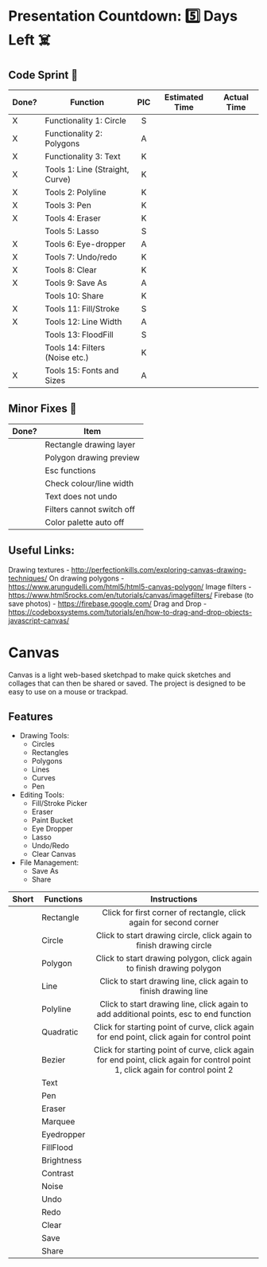 # Presentation Countdown: :five: Days Left :skull_and_crossbones:

## Code Sprint :athletic_shoe:

| Done? | Function                          | PIC      | Estimated Time | Actual Time |
| ----- | --------------------------------- | :------: | :------------: | :---------: |
|   X   | Functionality 1: Circle           |    S     |                |             |
|   X   | Functionality 2: Polygons         |    A     |                |             |
|   X   | Functionality 3: Text             |    K     |                |             |
|   X   | Tools 1: Line (Straight, Curve)   |    K     |                |             |
|   X   | Tools 2: Polyline                 |    K     |                |             |
|   X   | Tools 3: Pen                      |    K     |                |             |
|   X   | Tools 4: Eraser                   |    K     |                |             |
|       | Tools 5: Lasso                    |    S     |                |             |
|   X   | Tools 6: Eye-dropper              |    A     |                |             |
|   X   | Tools 7: Undo/redo                |    K     |                |             |
|   X   | Tools 8: Clear                    |    K     |                |             |
|   X   | Tools 9: Save As                  |    A     |                |             |
|       | Tools 10: Share                   |    K     |                |             |
|   X   | Tools 11: Fill/Stroke             |    S     |                |             |
|   X   | Tools 12: Line Width              |    A     |                |             |
|       | Tools 13: FloodFill               |    S     |                |             |
|       | Tools 14: Filters (Noise etc.)    |    K     |                |             |
|   X   | Tools 15: Fonts and Sizes         |    A     |                |             |

## Minor Fixes :wrench:

| Done? | Item                              |
| ----- | --------------------------------- |
|       | Rectangle drawing layer           |
|       | Polygon drawing preview           |
|       | Esc functions                     |
|       | Check colour/line width           |
|       | Text does not undo                |
|       | Filters cannot switch off         |
|       | Color palette auto off            |


## Useful Links:
Drawing textures - http://perfectionkills.com/exploring-canvas-drawing-techniques/
On drawing polygons - https://www.arungudelli.com/html5/html5-canvas-polygon/
Image filters - https://www.html5rocks.com/en/tutorials/canvas/imagefilters/
Firebase (to save photos) - https://firebase.google.com/
Drag and Drop - https://codeboxsystems.com/tutorials/en/how-to-drag-and-drop-objects-javascript-canvas/

# Canvas
Canvas is a light web-based sketchpad to make quick sketches and collages that can then be shared or saved. The project is designed to be easy to use on a mouse or trackpad.

## Features
- Drawing Tools:
    - Circles
    - Rectangles
    - Polygons
    - Lines
    - Curves
    - Pen
- Editing Tools:
    - Fill/Stroke Picker
    - Eraser
    - Paint Bucket
    - Eye Dropper
    - Lasso
    - Undo/Redo
    - Clear Canvas
- File Management:
    - Save As
    - Share

| Short | Functions                         | Instructions                                                                                                                   |
| ----- | --------------------------------- | :-----------------------------------------------------------------------------------------------:                              |
|       | Rectangle                         | Click for first corner of rectangle, click again for second corner                                                             |
|       | Circle                            | Click to start drawing circle, click again to finish drawing circle                                                            |
|       | Polygon                           | Click to start drawing polygon, click again to finish drawing polygon                                                          |
|       | Line                              | Click to start drawing line, click again to finish drawing line                                                                |
|       | Polyline                          | Click to start drawing line, click again to add additional points, esc to end function                                         |
|       | Quadratic                         | Click for starting point of curve, click again for end point, click again for control point                                    |
|       | Bezier                            | Click for starting point of curve, click again for end point, click again for control point 1, click again for control point 2 |
|       | Text                              |                                                                                                                                |
|       | Pen                               |                                                                                                                                |
|       | Eraser                            |                                                                                                                                |
|       | Marquee                           |                                                                                                                                |
|       | Eyedropper                        |                                                                                                                                |
|       | FillFlood                         |                                                                                                                                |
|       | Brightness                        |                                                                                                                                |
|       | Contrast                          |                                                                                                                                |
|       | Noise                             |                                                                                                                                |
|       | Undo                              |                                                                                                                                |
|       | Redo                              |                                                                                                                                |
|       | Clear                             |                                                                                                                                |
|       | Save                              |                                                                                                                                |
|       | Share                             |                                                                                                                                |

